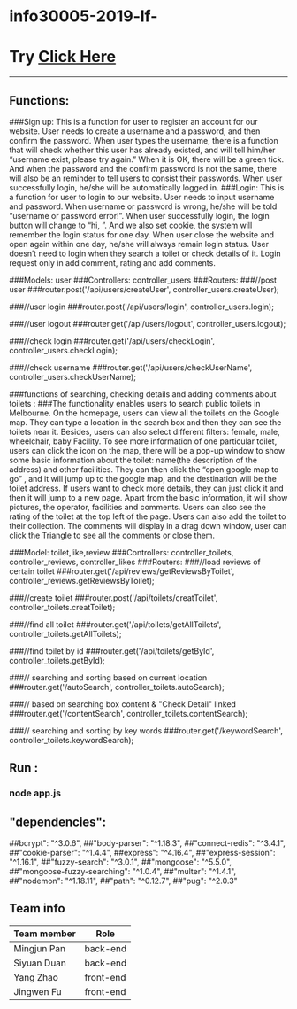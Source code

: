 # info30005-2019-lf-
# Try [Click Here](https://polar-peak-30495.herokuapp.com/)


---
## Functions:
###Sign up: This is a function for user to register an account for our website. User needs to create a username and a password, and then confirm the password. When user types the username, there is a function that will check whether this user has already existed, and will tell him/her “username exist, please try again.” When it is OK, there will be a green tick. And when the password and the confirm password is not the same, there will also be an reminder to tell users to consist their passwords. When user successfully login, he/she will be automatically logged in.
###Login: This is a function for user to login to our website. User needs to input username and password. When username or password is wrong, he/she will be told “username or password error!”. When user successfully login, the login button will change to “hi, <username>”. And we also set cookie, the system will remember the login status for one day. When user close the website and open again within one day, he/she will always remain login status. User doesn’t need to login when they search a toilet or check details of it. Login request only in add comment, rating and add comments.

###Models: user
###Controllers: controller_users
###Routers: 
###//post user
###router.post('/api/users/createUser', controller_users.createUser);

###//user login
###router.post('/api/users/login', controller_users.login);

###//user logout
###router.get('/api/users/logout', controller_users.logout);

###//check login
###router.get('/api/users/checkLogin', controller_users.checkLogin);

###//check username
###router.get('/api/users/checkUserName', controller_users.checkUserName);

###functions of searching, checking details and adding comments about toilets :
###The functionality enables users to search public toilets in Melbourne. On the homepage, users can view all the toilets on the Google map. They can type a location in the search box and then they can see the toilets near it. Besides, users can also select different filters: female, male, wheelchair, baby Facility. To see more information of one particular toilet, users can click the icon on the map, there will be a pop-up window to show some basic information about the toilet: name(the description of the address) and other facilities. They can then click the “open google map to go” , and it will jump up to the google map, and the destination will be the toilet address. If users want to check more details, they can just click it and then it will jump to a new page. Apart from the basic information, it will show pictures, the operator, facilities and comments. Users can also see the rating of the toilet at the top left of the page. Users can also add the toilet to their collection. The comments will display in a drag down window, user can click the Triangle to see all the comments or close them.

###Model: toilet,like,review
###Controllers: controller_toilets, controller_reviews, controller_likes
###Routers: 
###//load reviews of certain toilet
###router.get('/api/reviews/getReviewsByToilet', controller_reviews.getReviewsByToilet);

###//create toilet
###router.post('/api/toilets/creatToilet', controller_toilets.creatToilet);

###//find all toilet
###router.get('/api/toilets/getAllToilets', controller_toilets.getAllToilets);

###//find toilet by id
###router.get('/api/toilets/getById', controller_toilets.getById);

###// searching and sorting based on current location
###router.get('/autoSearch', controller_toilets.autoSearch);

###// based on searching box content & "Check Detail" linked
###router.get('/contentSearch', controller_toilets.contentSearch);

###// searching and sorting by key words
###router.get('/keywordSearch', controller_toilets.keywordSearch);


## Run : 
### node app.js
## "dependencies":
##bcrypt": "^3.0.6",
##"body-parser": "^1.18.3",
##"connect-redis": "^3.4.1",
##"cookie-parser": "^1.4.4",
##express": "^4.16.4",
##"express-session": "^1.16.1",
##"fuzzy-search": "^3.0.1",
##"mongoose": "^5.5.0",
##"mongoose-fuzzy-searching": "^1.0.4",
##"multer": "^1.4.1",
##"nodemon": "^1.18.11",
##"path": "^0.12.7",
##"pug": "^2.0.3"


## Team info
 
 | Team member  | Role      |
 | ------------ | --------- |
 | Mingjun Pan  | back-end  |
 | Siyuan Duan  | back-end  |
 | Yang Zhao    | front-end |
 | Jingwen Fu   | front-end | 

